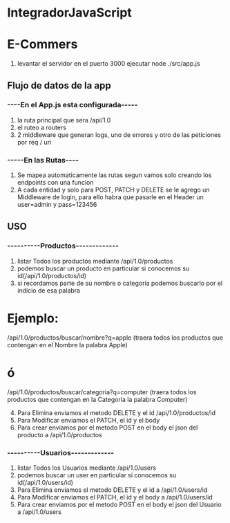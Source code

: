 # IntegradorJavaScript

# E-Commers
1. levantar el servidor en el puerto 3000
ejecutar node ./src/app.js

## Flujo de datos de la app

### ----En el App.js esta configurada----- 
1. la ruta principal que sera /api/1.0 
2. el ruteo a routers
2. 2 middleware que generan logs, uno de errores y otro de las peticiones por req / uri

### -----En las Rutas----
1. Se mapea automaticamente las rutas segun vamos solo creando los endpoints con una funcion
2. A cada entidad y solo para POST, PATCH y DELETE se le agrego un Middleware de login, 
para ello habra que pasarle en el Header un user=admin y pass=123456

## USO

### ----------Productos-------------
1. listar Todos los productos mediante /api/1.0/productos
2. podemos buscar un producto en particular si conocemos su id(/api/1.0/productos/id)
3. si recordamos parte de su nombre o categoria podemos buscarlo por el indicio de esa palabra


# Ejemplo:
/api/1.0/productos/buscar/nombre?q=apple  (traera todos los productos que contengan en el Nombre la palabra Apple)
# ó
/api/1.0/productos/buscar/categoria?q=computer (traera todos los productos que contengan en la Categoria la palabra Computer)


4. Para Elimina enviamos el metodo DELETE y el id /api/1.0/productos/id  
5. Para Modificar enviamos el PATCH, el id y el body
6. Para crear enviamos por el metodo POST en el body el json del producto a /api/1.0/productos

### ----------Usuarios-------------
1. listar Todos los Usuarios mediante /api/1.0/users
2. podemos buscar un user en particular si conocemos su id(/api/1.0/users/id)
3. Para Elimina enviamos el metodo DELETE y el id a /api/1.0/users/id  
4. Para Modificar enviamos el PATCH, el id y el body a /api/1.0/users/id
5. Para crear enviamos por el metodo POST en el body el json del Usuario a /api/1.0/users
